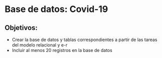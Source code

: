 # Base de datos: Covid-19

## Objetivos:

- Crear la base de datos y tablas correspondientes a partir de las tareas del modelo relacional y e-r
- Incluir al menos 20 registros en la base de datos


